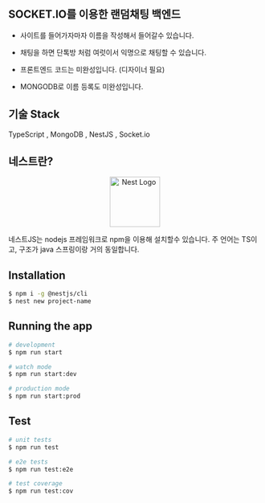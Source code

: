 ## SOCKET.IO를 이용한 랜덤채팅 백엔드

- 사이트를 들어가자마자 이름을 작성해서 들어갈수 있습니다.
- 채팅을 하면 단톡방 처럼 여럿이서 익명으로 채팅할 수 있습니다.

- 프론트엔드 코드는 미완성입니다. (디자이너 필요)
- MONGODB로 이름 등록도 미완성입니다.





## 기술 Stack

TypeScript , MongoDB , NestJS , Socket.io




## 네스트란?

<p align="center">
  <a href="http://nestjs.com/" target="blank"><img src="https://nestjs.com/img/logo-small.svg" width="100" alt="Nest Logo" /></a>
</p>
네스트JS는 nodejs 프레임워크로 npm을 이용해 설치할수 있습니다.
주 언어는 TS이고, 구조가 java 스프링이랑 거의 동일합니다.


## Installation

```bash
$ npm i -g @nestjs/cli
$ nest new project-name
```

## Running the app

```bash
# development
$ npm run start

# watch mode
$ npm run start:dev

# production mode
$ npm run start:prod
```

## Test

```bash
# unit tests
$ npm run test

# e2e tests
$ npm run test:e2e

# test coverage
$ npm run test:cov
```
